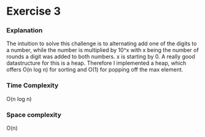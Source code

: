 # Exercise 3

### Explanation
The intuition to solve this challenge is to alternating add one of the digits to a number,
while the number is multiplied by 10^x with x being the number of rounds a digit was added to
both numbers. x is starting by 0.
A really good datastructure for this is a heap. Therefore I implemented a heap, 
which offers
O(n log n) for sorting and O(1) for popping off the max element.

### Time Complexity
O(n log n)

### Space complexity
O(n)
